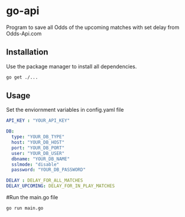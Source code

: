# go-api

Program to save all Odds of the upcoming matches with set delay from Odds-Api.com

## Installation

Use the package manager  to install all dependencies.

```bash
go get ./...
```

## Usage

Set the enviornment variables in config.yaml file

```yaml
API_KEY : "YOUR_API_KEY"

DB:
  type: "YOUR_DB_TYPE"
  host: "YOUR_DB_HOST"
  port: "YOUR_DB_PORT"
  user: "YOUR_DB_USER"
  dbname: "YOUR_DB_NAME"
  sslmode: "disable"
  password: "YOUR_DB_PASSWORD"

DELAY : DELAY_FOR_ALL_MATCHES
DELAY_UPCOMING: DELAY_FOR_IN_PLAY_MATCHES
```

#Run the main.go file

```bash
go run main.go
```